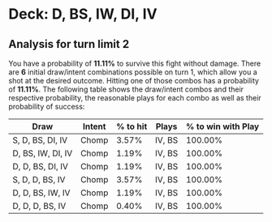 # Deck: D, BS, IW, DI, IV
## Analysis for turn limit 2
You have a probability of **11.11%** to survive this fight without damage. There are **6** initial draw/intent combinations possible on turn 1, which allow you a shot at the desired outcome. Hitting one of those combos has a probability of **11.11%**.
The following table shows the draw/intent combos and their respective probability, the reasonable plays for each combo as well as their probability of success:

|Draw|Intent|% to hit|Plays|% to win with Play|
|----|------|--------|-----|------------------|
|S, D, BS, DI, IV|Chomp|3.57%|IV, BS|100.00%|
|D, BS, IW, DI, IV|Chomp|1.19%|IV, BS|100.00%|
|D, D, BS, DI, IV|Chomp|1.19%|IV, BS|100.00%|
|S, D, D, BS, IV|Chomp|3.57%|IV, BS|100.00%|
|D, D, BS, IW, IV|Chomp|1.19%|IV, BS|100.00%|
|D, D, D, BS, IV|Chomp|0.40%|IV, BS|100.00%|
